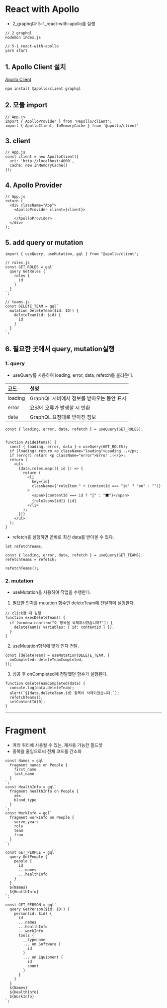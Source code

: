 # React with Apollo

- 2_graphql과 5-1_react-with-apollo를 실행

```
// 2_graphql
nodemon index.js

// 5-1_react-with-apollo
yarn start
```

## 1. Apollo Client 설치

[Apollo Client](https://www.apollographql.com/docs/react/get-started/)

```
npm install @apollo/client graphql
```

## 2. 모듈 import

```
// App.js
import { ApolloProvider } from '@apollo/client';
import { ApolloClient, InMemoryCache } from '@apollo/client'
```

## 3. client

```
// App.js
const client = new ApolloClient({
  uri: 'http://localhost:4000',
  cache: new InMemoryCache()
});
```

## 4. Apollo Provider

```
// App.js
return (
  <div className="App">
    <ApolloProvider client={client}>
      ...
    </ApolloProvider>
  </div>
);
```

## 5. add query or mutation

```
import { useQuery, useMutation, gql } from "@apollo/client";
```

```
// roles.js
const GET_ROLES = gql`
  query GetRoles {
    roles {
      id
    }
  }
`;

// teams.js
const DELETE_TEAM = gql`
  mutation DeleteTeam($id: ID!) {
    deleteTeam(id: $id) {
      id
    }
  }
`;
```

## 6. 필요한 곳에서 query, mutation실행

### 1. query

- useQuery를 사용하여 loading, error, data, refetch를 불러온다.

| 코드    | 설명                                       |
| :------ | :----------------------------------------- |
| loading | GraphQL 서버에서 정보를 받아오는 동안 표시 |
| error   | 요청에 오류가 발생할 시 반환               |
| data    | GraphQL 요청대로 받아진 정보               |

```
const { loading, error, data, refetch } = useQuery(GET_ROLES);


function AsideItems() {
  const { loading, error, data } = useQuery(GET_ROLES);
  if (loading) return <p className="loading">Loading...</p>;
  if (error) return <p className="error">Error :(</p>;
  return (
    <ul>
      {data.roles.map(({ id }) => {
        return (
          <li
            key={id}
            className={"roleItem " + (contentId === "id" ? "on" : "")}
          >
            <span>{contentId === id ? "🔲" : "⬛"}</span>
            {roleIcons[id]} {id}
          </li>
        );
      })}
    </ul>
  );
}
```

- refetch를 실행하면 곧바로 최신 data를 받아올 수 있다.

```
let refetchTeams;

const { loading, error, data, refetch } = useQuery(GET_TEAMS);
refetchTeams = refetch;

refetchTeams();
```

### 2. mutation

- useMutation을 사용하여 작업을 수행한다.

1. 필요한 인자를 mutation 함수인 deleteTeam에 전달하며 실행한다.

```
// click할 때 실행
function execDeleteTeam() {
  if (window.confirm("이 항목을 삭제하시겠습니까?")) {
    deleteTeam({ variables: { id: contentId } });
  }
}
```

2. useMutation형식에 맞게 인자 전달.

```
const [deleteTeam] = useMutation(DELETE_TEAM, {
  onCompleted: deleteTeamCompleted,
});

```

3. 성공 후 onCompleted에 전달했던 함수가 실행된다.

```
function deleteTeamCompleted(data) {
  console.log(data.deleteTeam);
  alert(`${data.deleteTeam.id} 항목이 삭제되었습니다.`);
  refetchTeams();
  setContentId(0);
}
```

---

# Fragment

- 여러 쿼리에 사용될 수 있는, 재사용 가능한 필드셋
- 중복을 줄임으로써 전체 코드를 간소화

```
const Names = gql`
  fragment names on People {
    first_name
    last_name
  }
`;
const HealthInfo = gql`
  fragment healthInfo on People {
    sex
    blood_type
  }
`;
const WorkInfo = gql`
  fragment workInfo on People {
    serve_years
    role
    team
    from
  }
`;

const GET_PEOPLE = gql`
  query GetPeople {
    people {
      id
      ...names
      ...healthInfo
    }
  }
  ${Names}
  ${HealthInfo}
`;

const GET_PERSON = gql`
  query GetPerson($id: ID!) {
    person(id: $id) {
      id
      ...names
      ...healthInfo
      ...workInfo
      tools {
        __typename
        ... on Software {
          id
        }
        ... on Equipment {
          id
          count
        }
      }
    }
  }
  ${Names}
  ${HealthInfo}
  ${WorkInfo}
`;
```
